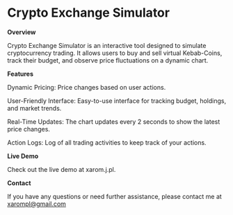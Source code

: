 # Crypto Exchange Simulator

**Overview**

Crypto Exchange Simulator is an interactive tool designed to simulate cryptocurrency trading. It allows users to buy and sell virtual Kebab-Coins, track their budget, and observe price fluctuations on a dynamic chart.

**Features**

Dynamic Pricing: Price changes based on user actions.

User-Friendly Interface: Easy-to-use interface for tracking budget, holdings, and market trends.

Real-Time Updates: The chart updates every 2 seconds to show the latest price changes.

Action Logs: Log of all trading activities to keep track of your actions.

**Live Demo**

Check out the live demo at xarom.j.pl.

**Contact**

If you have any questions or need further assistance, please contact me at xarompl@gmail.com
